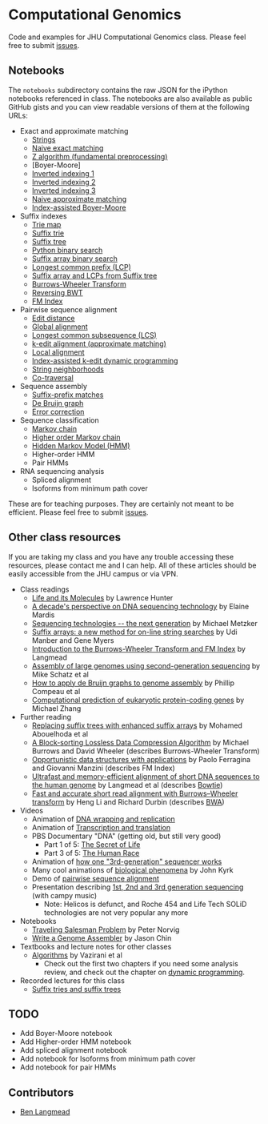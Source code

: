 Computational Genomics
======================

Code and examples for JHU Computational Genomics class.  Please feel free to submit [issues].

[issues]: https://github.com/BenLangmead/comp-genomics-class/issues

Notebooks
---------

The `notebooks` subdirectory contains the raw JSON for the iPython notebooks referenced in class.  The notebooks are also available as public GitHub gists and you can view readable versions of them at the following URLs:

* Exact and approximate matching
    * [Strings](http://nbviewer.ipython.org/6512698)
    * [Naive exact matching](http://nbviewer.ipython.org/6513059)
    * [Z algorithm (fundamental preprocessing)](http://nbviewer.ipython.org/7473392)
    * [Boyer-Moore]
    * [Inverted indexing 1](http://nbviewer.ipython.org/6582444)
    * [Inverted indexing 2](http://nbviewer.ipython.org/6584538)
    * [Inverted indexing 3](http://nbviewer.ipython.org/6582836)
    * [Naive approximate matching](http://nbviewer.ipython.org/6603391)
    * [Index-assisted Boyer-Moore](http://nbviewer.ipython.org/6603340)
* Suffix indexes
    * [Trie map](http://nbviewer.ipython.org/6603619)
    * [Suffix trie](http://nbviewer.ipython.org/6603756)
    * [Suffix tree](http://nbviewer.ipython.org/6665861)
    * [Python binary search](http://nbviewer.ipython.org/6603756)
    * [Suffix array binary search](http://nbviewer.ipython.org/6765182)
    * [Longest common prefix (LCP)](http://nbviewer.ipython.org/6783863)
    * [Suffix array and LCPs from Suffix tree](http://nbviewer.ipython.org/6796858)
    * [Burrows-Wheeler Transform](http://nbviewer.ipython.org/6798379)
    * [Reversing BWT](http://nbviewer.ipython.org/6860491)
    * [FM Index](http://nbviewer.ipython.org/7437031)
* Pairwise sequence alignment
    * [Edit distance](http://nbviewer.ipython.org/6894694)
    * [Global alignment](http://nbviewer.ipython.org/6895625)
    * [Longest common subsequence (LCS)](http://nbviewer.ipython.org/7452174)
    * [k-edit alignment (approximate matching)](http://nbviewer.ipython.org/7452696)
    * [Local alignment](http://nbviewer.ipython.org/6994170)
    * [Index-assisted k-edit dynamic programming](http://nbviewer.ipython.org/7011945)
    * [String neighborhoods](http://nbviewer.ipython.org/7012233)
    * [Co-traversal](http://nbviewer.ipython.org/7438200)
* Sequence assembly
    * [Suffix-prefix matches](http://nbviewer.ipython.org/7089885)
    * [De Bruijn graph](http://nbviewer.ipython.org/7237207)
    * [Error correction](http://nbviewer.ipython.org/7339417)
* Sequence classification
    * [Markov chain](http://nbviewer.ipython.org/7413873)
    * [Higher order Markov chain](http://nbviewer.ipython.org/7468937)
    * [Hidden Markov Model (HMM)](http://nbviewer.ipython.org/7460513)
    * Higher-order HMM
    * Pair HMMs
* RNA sequencing analysis
    * Spliced alignment
    * Isoforms from minimum path cover

These are for teaching purposes.  They are certainly not meant to be efficient.  Please feel free to submit [issues].

Other class resources
---------------------

If you are taking my class and you have any trouble accessing these resources, please contact me and I can help.  All of these articles should be easily accessible from the JHU campus or via VPN.

* Class readings
    * [Life and its Molecules](http://www.aaai.org/ojs/index.php/aimagazine/article/view/1744) by Lawrence Hunter
    * [A decade's perspective on DNA sequencing technology](http://www.nature.com/nature/journal/v470/n7333/full/nature09796.html) by Elaine Mardis
    * [Sequencing technologies -- the next generation](http://www.nature.com/nrg/journal/v11/n1/full/nrg2626.html) by Michael Metzker
    * [Suffix arrays: a new method for on-line string searches](http://dl.acm.org/citation.cfm?id=320218) by Udi Manber and Gene Myers
    * [Introduction to the Burrows-Wheeler Transform and FM Index](http://www.cs.jhu.edu/~langmea/resources/bwt_fm.pdf) by Langmead
    * [Assembly of large genomes using second-generation sequencing](http://genome.cshlp.org/content/20/9/1165.long) by Mike Schatz et al
    * [How to apply de Bruijn graphs to genome assembly](http://www.nature.com/nbt/journal/v29/n11/full/nbt.2023.html) by Phillip Compeau et al
    * [Computational prediction of eukaryotic protein-coding genes](http://www.nature.com/nrg/journal/v3/n9/execsumm/nrg890.html) by Michael Zhang
* Further reading
    * [Replacing suffix trees with enhanced suffix arrays](http://www.sciencedirect.com/science/article/pii/S1570866703000650) by Mohamed Abouelhoda et al
    * [A Block-sorting Lossless Data Compression Algorithm](http://www.cs.jhu.edu/~langmea/resources/burrows_wheeler.pdf) by Michael Burrows and David Wheeler (describes Burrows-Wheeler Transform)
    * [Opportunistic data structures with applications](http://ieeexplore.ieee.org/xpl/login.jsp?tp=&arnumber=892127) by Paolo Ferragina and Giovanni Manzini (describes FM Index)
    * [Ultrafast and memory-efficient alignment of short DNA sequences to the human genome](http://www.cs.jhu.edu/~langmea/resources/bowtie.pdf) by Langmead et al (describes [Bowtie])
    * [Fast and accurate short read alignment with Burrows–Wheeler transform](http://bioinformatics.oxfordjournals.org/content/25/14/1754.long) by Heng Li and Richard Durbin (describes [BWA])
* Videos
    * Animation of [DNA wrapping and replication](http://www.youtube.com/watch?v=bW5JnYZImJA)
    * Animation of [Transcription and translation](http://www.youtube.com/watch?v=41_Ne5mS2ls)
    * PBS Documentary "DNA" (getting old, but still very good)
        * Part 1 of 5: [The Secret of Life](http://www.youtube.com/watch?v=d7ET4bbkTm0)
        * Part 3 of 5: [The Human Race](http://www.youtube.com/watch?v=kpoziqXldJM)
    * Animation of [how one "3rd-generation" sequencer works](http://www.youtube.com/watch?v=NHCJ8PtYCFc)
    * Many cool animations of [biological phenomena](http://www.johnkyrk.com/) by John Kyrk
    * Demo of [pairwise sequence alignment](http://www.cs.umd.edu/class/fall2011/cmsc423/demos/align.html)
    * Presentation describing [1st, 2nd and 3rd generation sequencing](http://www.youtube.com/watch?v=_ApDinCBt8g) (with campy music)
        * Note: Helicos is defunct, and Roche 454 and Life Tech SOLiD technologies are not very popular any more
* Notebooks
    * [Traveling Salesman Problem](http://nbviewer.ipython.org/url/norvig.com/ipython/TSPv3.ipynb) by Peter Norvig
    * [Write a Genome Assembler](http://nbviewer.ipython.org/urls/raw.github.com/cschin/Write_A_Genome_Assembler_With_IPython/master/Write_An_Assembler.ipynb) by Jason Chin
* Textbooks and lecture notes for other classes
    * [Algorithms](http://www.cs.berkeley.edu/~vazirani/algorithms/) by Vazirani et al
        * Check out the first two chapters if you need some analysis review, and check out the chapter on [dynamic programming](http://www.cs.berkeley.edu/~vazirani/algorithms/chap6.pdf).
* Recorded lectures for this class
    * [Suffix tries and suffix trees](http://www.youtube.com/watch?v=hLsrPsFHPcQ)

[Bowtie]: http://bowtie-bio.sourceforge.net/index.shtml
[BWA]: http://bio-bwa.sourceforge.net

TODO
----

* Add Boyer-Moore notebook
* Add Higher-order HMM notebook
* Add spliced alignment notebook
* Add notebook for Isoforms from minimum path cover
* Add notebook for pair HMMs

Contributors
------------

* [Ben Langmead]

[Ben Langmead]: http://www.cs.jhu.edu/~langmea/index.shtml
